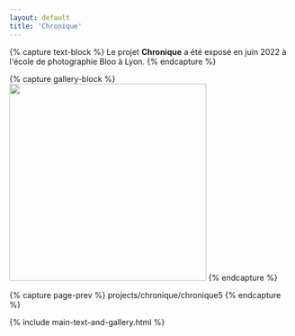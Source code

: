 ```yaml
---
layout: default
title: 'Chronique'
---
```


{% capture text-block %}
Le projet **Chronique** a été exposé en juin 2022 à l'école de photographie Bloo à Lyon.
{% endcapture %}

{% capture gallery-block %}
<img src="{{ site.github.url }}/assets/img/projects/chronique/20220611134308_IMG_6598-01-_v1.jpg"
    width="350" alt=""/>
{% endcapture %}

{% capture page-prev %}
projects/chronique/chronique5
{% endcapture %}



{% include main-text-and-gallery.html %}